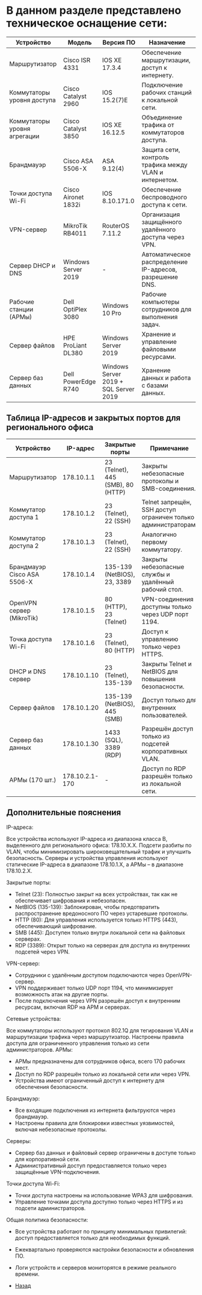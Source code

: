 #   В данном разделе представлено техническое оснащение сети:

|Устройство	|Модель|	Версия ПО	|Назначение|
|-|-|-|-|
|Маршрутизатор	|Cisco ISR 4331	|IOS XE 17.3.4	|Обеспечение маршрутизации, доступ к интернету.|
|Коммутаторы уровня доступа|	Cisco Catalyst 2960	|IOS 15.2(7)E|	Подключение рабочих станций к локальной сети.
|Коммутаторы уровня агрегации|	Cisco Catalyst 3850	|IOS XE 16.12.5	|Объединение трафика от коммутаторов доступа.
|Брандмауэр	|Cisco ASA 5506-X|	ASA 9.12(4)|	Защита сети, контроль трафика между VLAN и интернетом.
|Точки доступа Wi-Fi|	Cisco Aironet 1832i	|IOS 8.10.171.0|	Обеспечение беспроводного доступа к сети.
|VPN-сервер|	MikroTik RB4011	|RouterOS 7.11.2|	Организация защищённого удалённого доступа через VPN.
|Сервер DHCP и DNS|	Windows Server 2019|	-	|Автоматическое распределение IP-адресов, разрешение DNS.
|Рабочие станции (АРМы)|	Dell OptiPlex 3080|	Windows 10 Pro|	Рабочие компьютеры сотрудников для выполнения задач.
|Сервер файлов|	HPE ProLiant DL380	|Windows Server 2019|	Хранение и управление файловыми ресурсами.
|Сервер баз данных|	Dell PowerEdge R740	|Windows Server 2019 + SQL Server 2019|	Хранение данных и работа с базами данных.


##  Таблица IP-адресов и закрытых портов для регионального офиса
|Устройство	|IP-адрес	|Закрытые порты	|Примечание|
|-|-|-|-|
|Маршрутизатор	|178.10.1.1	|23 (Telnet), 445 (SMB), 80 (HTTP)	|Закрыты небезопасные протоколы и SMB-соединения.|
|Коммутатор доступа 1|	178.10.1.2|	23 (Telnet), 22 (SSH)	|Telnet запрещён, SSH доступ ограничен только администраторам.|
|Коммутатор доступа 2|	178.10.1.3|	23 (Telnet), 22 (SSH)	|Аналогично первому коммутатору.|
|Брандмауэр Cisco ASA 5506-X|	178.10.1.4|	135-139 (NetBIOS), 23, 3389	|Закрыты небезопасные службы и удалённый рабочий стол.|
|OpenVPN сервер (MikroTik)|	178.10.1.5|	80 (HTTP), 23 (Telnet)	|VPN-соединения доступны только через UDP порт 1194.|
|Точка доступа Wi-Fi|	178.10.1.6|	23 (Telnet), 80 (HTTP)|	Доступ к управлению только через HTTPS.|
|DHCP и DNS сервер|	178.10.1.10	|23 (Telnet), 135-139	|Закрыты Telnet и NetBIOS для повышения безопасности.|
|Сервер файлов	|178.10.1.20	|135-139 (NetBIOS), 445 (SMB)|	Доступ только для внутренних пользователей.|
|Сервер баз данных	|178.10.1.30|	1433 (SQL), 3389 (RDP)|	Разрешён доступ только из подсетей корпоративных VLAN.|
|АРМы (170 шт.)|	178.10.2.1-170	|-	|Доступ по RDP разрешён только из локальной сети.|


##  Дополнительные пояснения
IP-адреса:

Все устройства используют IP-адреса из диапазона класса B, выделенного для регионального офиса: 178.10.X.X.
Подсети разбиты по VLAN, чтобы минимизировать широковещательный трафик и улучшить безопасность.
Серверы и устройства управления используют статические IP-адреса в диапазоне 178.10.1.X, а АРМы – в диапазоне 178.10.2.X.


Закрытые порты:

-   Telnet (23): Полностью закрыт на всех устройствах, так как не обеспечивает шифрования и небезопасен.
-   NetBIOS (135-139): Заблокирован, чтобы предотвратить распространение вредоносного ПО через устаревшие протоколы.
-   HTTP (80): Для управления используется только HTTPS (443), обеспечивающий шифрование.
-   SMB (445): Доступен только внутри локальной сети на файловых серверах.
-   RDP (3389): Открыт только на серверах для доступа из внутренних подсетей через VPN.


VPN-сервер:

-   Сотрудники с удалённым доступом подключаются через OpenVPN-сервер.
-   VPN поддерживает только UDP порт 1194, что минимизирует возможность атак на другие порты.
-   После подключения через VPN разрешён доступ к внутренним ресурсам, включая RDP на АРМ и серверах.


Сетевые устройства:

Все коммутаторы используют протокол 802.1Q для тегирования VLAN и маршрутизации трафика через маршрутизатор.
Настроены правила доступа для ограниченного управления только из сети администраторов.
АРМы:

-   АРМы предназначены для сотрудников офиса, всего 170 рабочих мест.
-   Доступ по RDP разрешён только из локальной сети или через VPN.
-   Устройства имеют ограниченный доступ к интернету для обеспечения безопасности.


Брандмауэр:

-   Все входящие подключения из интернета фильтруются через брандмауэр.
-   Настроены правила для блокировки известных уязвимостей, включая небезопасные протоколы.


Серверы:

-   Сервер баз данных и файловый сервер ограничены в доступе только для корпоративной сети.
-   Административный доступ предоставляется только через защищённые VPN-подключения.


Точки доступа Wi-Fi:

-   Точки доступа настроены на использование WPA3 для шифрования.
-   Управление точками доступа доступно только через HTTPS и из подсети администраторов.


Общая политика безопасности:
-   Все устройства работают по принципу минимальных привилегий: доступ предоставляется только для необходимых функций.
-   Ежеквартально проверяются настройки безопасности и обновления ПО.
-   Логи устройств и серверов мониторятся в режиме реального времени.


- [Назад](../Main.md)